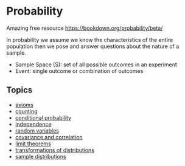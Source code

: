 # Probability

Amazing free resource https://bookdown.org/probability/beta/

In probability we assume we know the characteristics of the entire population
then we pose and answer questions about the nature of a sample.

- Sample Space (S): set of all possible outcomes in an experiment
- Event: single outcome or combination of outcomes

## Topics

- [axioms](./axioms.md)
- [counting](./counting.md)
- [conditional probability](./conditional-probability.md)
- [independence](./independence.md)
- [random variables](./random.md)
- [covariance and correlation](./covariance.md)
- [limit theorems](./limit-theorem.md)
- [transformations of distributions](./distribution-transformation.md)
- [sample distributions](./sample-distributions.md)
